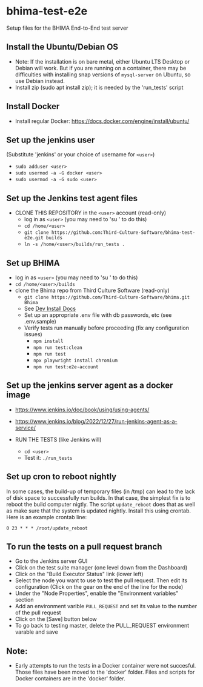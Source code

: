 # bhima-test-e2e
Setup files for the BHIMA End-to-End test server

## Install the Ubuntu/Debian OS
- Note: If the installation is on bare metal, either Ubuntu LTS Desktop or Debian will work.
  But if you are running on a container, there may be difficulties with installing snap
  versions of `mysql-server` on Ubuntu, so use Debian instead.
- Install zip (sudo apt install zip); it is needed by the 'run_tests' script

## Install Docker
- Install regular Docker: https://docs.docker.com/engine/install/ubuntu/

## Set up the jenkins user
(Substitute 'jenkins' or your choice of username for `<user>`)
- `sudo adduser <user>`
- `sudo usermod -a -G docker <user>`
- `sudo usermod -a -G sudo <user>`

## Set up the Jenkins test agent files
- CLONE THIS REPOSITORY in the `<user>` account (read-only)
  - log in as `<user>` (you may need to 'su <user>' to do this)
  - `cd /home/<user>`
  - `git clone https://github.com:Third-Culture-Software/bhima-test-e2e.git builds`
  - `ln -s /home/<user>/builds/run_tests . `

## Set up BHIMA
- log in as `<user>` (you may need to 'su <user>' to do this)
- `cd /home/<user>/builds`
- clone the Bhima repo from Third Culture Software (read-only)
   - `git clone https://github.com/Third-Culture-Software/bhima.git Bhima`
   - See [Dev Install Docs](https://docs.bhi.ma/en/for-developers/installing-bhima.html)
   - Set up an appropriate .env file with db passwords, etc (see .env.sample)
   - Verify tests run manually before proceeding (fix any configuration issues)
     - `npm install`
     - `npm run test:clean`
     - `npm run test`
     - `npx playwright install chromium`
     - `npm run test:e2e-account`

## Set up the jenkins server agent as a docker image
- https://www.jenkins.io/doc/book/using/using-agents/
- https://www.jenkins.io/blog/2022/12/27/run-jenkins-agent-as-a-service/

- RUN THE TESTS (like Jenkins will)
  - `cd <user>`
  - Test it: `./run_tests`

## Set up cron to reboot nightly
In some cases, the build-up of temporary files (in /tmp) can lead to the lack of disk space to 
successfully run builds.  In that case, the simplest fix is to reboot the build computer nigtly.
The script `update_reboot` does that as well as make sure that the system is updated nightly.
Install this using crontab.  Here is an example crontab line:

  `0 23 * * * /root/update_reboot`

## To run the tests on a pull request branch
- Go to the Jenkins server GUI
- Click on the test suite manager (one level down from the Dashboard)
- Click on the "Build Executor Status" link (lower left)
- Select the node you want to use to test the pull request. Then
  edit its configuration (Click on the gear on the end of the line for the node)
- Under the "Node Properties", enable the "Environment variables" section
- Add an environment varible `PULL_REQUEST` and set its value to the number of the pull request
- Click on the [Save] button below
- To go back to testing master, delete the PULL_REQUEST environment varable and save

## Note:
- Early attempts to run the tests in a Docker container were not succesful.  Those files have been moved to the 'docker' folder.  Files and scripts for Docker containers are in the 'docker' folder.
